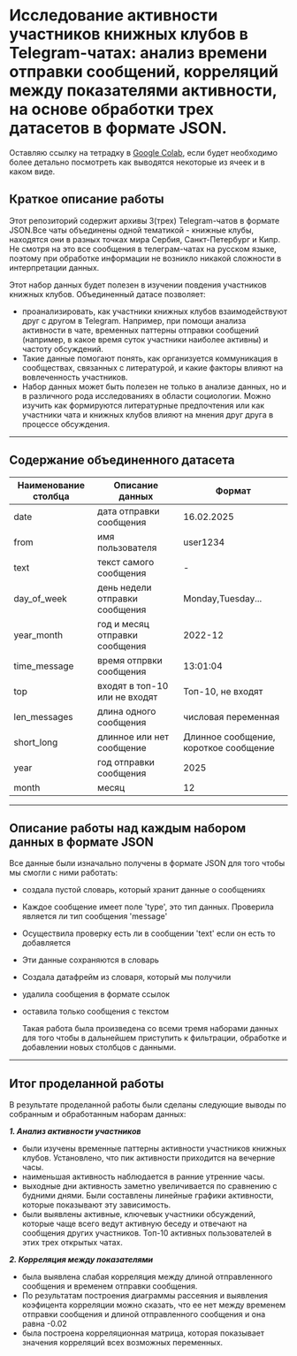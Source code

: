  # Исследование активности участников книжных клубов в Telegram-чатах: анализ времени отправки сообщений, корреляций между показателями активности, на основе обработки трех датасетов в формате JSON.

 Оставляю ссылку на тетрадку в [Google Colab](https://colab.research.google.com/drive/1K5ixB34mR2YY2EaOCn_W7B66yVcm8kOh), если будет необходимо более детально посмотреть как выводятся некоторые из ячеек и в каком виде.

 ## Краткое описание работы
 Этот репозиторий содержит архивы 3(трех) Telegram-чатов в формате JSON.Все чаты объединены одной тематикой - книжные клубы, находятся они в разных точках мира Сербия, Санкт-Петербург и Кипр. Не смотря на это все сообщения в телеграм-чатах на русском языке, поэтому при обработке информации не возникло никакой сложности в интерпретации данных. 

 Этот набор данных будет полезен в изучении повдения участников книжных клубов. Объединенный датасе позволяет:
 - проанализировать, как участники книжных клубов взаимодействуют друг с другом в Telegram. Например, при помощи анализа активности в чате, временных паттерны отправки сообщений (например, в какое время суток участники наиболее активны) и частоту обсуждений. 
 - Такие данные помогают понять, как организуется коммуникация в сообществах, связанных с литературой, и какие факторы влияют на вовлеченность участников.
 - Набор данных может быть полезен не только в анализе данных, но и в различного рода исследованиях в области социологии. Можно изучить как формируются литературные предпочтения или как участники чата и книжных клубов влияют на мнения друг друга в процессе обсуждения.
---
 ## Содержание объединенного датасета

|Наименование столбца | Описание данных                | Формат 
| -----------         | -----------                    | -----------   
| date                | дата отправки сообщения        | 16.02.2025 
| from                | имя пользователя               | user1234
| text                | текст самого сообщения         | -
| day_of_week         | день недели отправки сообщения | Monday,Tuesday...
| year_month          | год и месяц отправки сообщения | 2022-12
| time_message        | время отпрвки сообщения        | 13:01:04
| top                 | входят в топ-10 или не входят  | Топ-10, не входят
| len_messages        | длина одного сообщения         | числовая переменная
| short_long          | длинное или нет сообщение      | Длинное сообщение, короткое сообщение
| year                | год отправки сообщения         | 2025
| month               | месяц                          | 12

---
## Описание работы над каждым набором данных в формате JSON

Все данные были изначально получены в формате JSON для того чтобы мы смогли с ними работать:

- создала пустой словарь, который хранит данные о сообщениях 
- Каждое сообщение имеет поле 'type', это тип данных. Проверила является ли тип сообщения 'message'
- Осуществила проверку есть ли в сообщении 'text' если он есть то добавляется 
- Эти данные сохраняются в словарь 
- Создала датафрейм из словаря, который мы получили
- удалила сообщения в формате ссылок
- оставила только сообщения с текстом 

  Такая работа была произведена со всеми тремя наборами данных для того чтобы в дальнейшем приступить к фильтрации, обработке и добавлении новых столбцов с данными.
---

## Итог проделанной работы 

В результате проделанной работы были сделаны следующие выводы по собранным и обработанным наборам данных:

***1. Анализ активности участников***
- были изучены временные паттерны активности участников книжных клубов. Установлено, что пик активности приходится на вечерние часы. 
- наименьшая активность наблюдается в ранние утренние часы. 
- выходные дни активность заметно увеличивается по сравнению с будними днями. Были составлены линейные графики активности, которые показывают эту зависимость.
- были выявлены активные, ключевык участники обсуждений, которые чаще всего ведут активную беседу и отвечают на сообщения других участников. Топ-10 активных пользователей в этих трех открытых чатах.

***2. Корреляция между показателями***
- была выявлена слабая корреляция между длиной отправленного сообщения и временем отправки сообщения.
- По результатам построения диаграммы рассеяния и выявления коэфицента корреляции можно сказать, что ее нет между временем отправки сообщения и длиной отправленного сообщения и она равна -0.02
- была построена корреляционная матрица, которая показывает значения корреляций всех возможных переменных.
